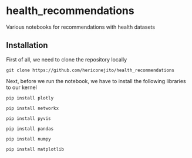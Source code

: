 # health_recommendations
Various notebooks for recommendations with health datasets
## Installation

First of all, we need to clone the repository locally 

`git clone https://github.com/hericonejito/health_recommendations`

Next, before we run the notebook, we have to install the following libraries to our kernel

`pip install plotly`

`pip install networkx`

`pip install pyvis`

`pip install pandas`

`pip install numpy`

`pip install matplotlib`
